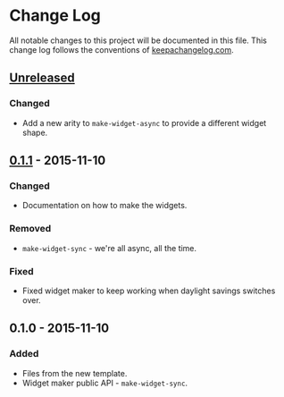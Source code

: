 # Change Log
All notable changes to this project will be documented in this file. This change log follows the conventions of [keepachangelog.com](http://keepachangelog.com/).

## [Unreleased][unreleased]
### Changed
- Add a new arity to `make-widget-async` to provide a different widget shape.

## [0.1.1] - 2015-11-10
### Changed
- Documentation on how to make the widgets.

### Removed
- `make-widget-sync` - we're all async, all the time.

### Fixed
- Fixed widget maker to keep working when daylight savings switches over.

## 0.1.0 - 2015-11-10
### Added
- Files from the new template.
- Widget maker public API - `make-widget-sync`.

[unreleased]: https://github.com/your-name/digest-store/compare/0.1.1...HEAD
[0.1.1]: https://github.com/your-name/digest-store/compare/0.1.0...0.1.1
